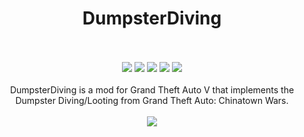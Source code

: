 <div align="center">
<!-- <img src="https://raw.githubusercontent.com/justalemon/DumpsterDiving/master/logo.png" width="750" /> -->
<h1>DumpsterDiving</h1>
<br><br>
<a href="https://www.gta5-mods.com/scripts/dumpsterdiving"><img src="https://img.shields.io/badge/5mods-download-20BA4E.svg"></a>
<a href="https://ci.appveyor.com/project/justalemon/dumpsterdiving"><img src="https://img.shields.io/appveyor/ci/justalemon/dumpsterdiving.svg?label=appveyor"></a>
<a href="https://www.codefactor.io/repository/github/justalemon/dumpsterdiving"><img src="https://www.codefactor.io/repository/github/justalemon/dumpsterdiving/badge"></a>
<a href="https://dependabot.com"><img src="https://api.dependabot.com/badges/status?host=github&repo=justalemon/DumpsterDiving"></a>
<a href="https://discord.gg/Cf6sspj"><img src="https://img.shields.io/badge/discord-join-7289DA.svg"></a>
<br><br>
DumpsterDiving is a mod for Grand Theft Auto V that implements the Dumpster Diving/Looting from Grand Theft Auto: Chinatown Wars.
<br><br>
<img src="https://raw.githubusercontent.com/justalemon/DumpsterDiving/master/docs/preview.png"/>
</div>
